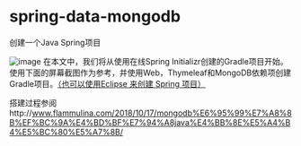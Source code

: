 # spring-data-mongodb
创建一个Java Spring项目

![image](http://img.flammulina.com/Img/20181017/1539761893(1).jpg-shuiyin01)
在本文中，我们将从使用在线Spring Initializr创建的Gradle项目开始。使用下面的屏幕截图作为参考，并使用Web，Thymeleaf和MongoDB依赖项创建Gradle项目。[（也可以使用Eclipse 来创建 Spring 项目）](http://www.flammulina.com/2017/11/18/eclipse%E4%B8%AD%E5%88%9B%E5%BB%BAspring-boot%E9%A1%B9%E7%9B%AE/)


搭建过程参阅http://www.flammulina.com/2018/10/17/mongodb%E6%95%99%E7%A8%8B%EF%BC%9A%E4%BD%BF%E7%94%A8java%E4%BB%8E%E5%A4%B4%E5%BC%80%E5%A7%8B/


